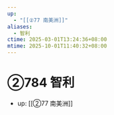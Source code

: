 ```yaml
---
up:
  - "[[②77 南美洲]]"
aliases:
  - 智利
ctime: 2025-03-01T13:24:36+08:00
mtime: 2025-10-01T11:40:32+08:00
---
```


# ②784 智利

- up: [[②77 南美洲]]

